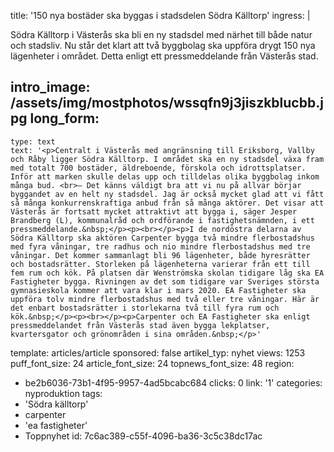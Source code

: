 title: '150 nya bostäder ska byggas i stadsdelen Södra Källtorp'
ingress: |
  <p>Södra Källtorp i Västerås ska bli en ny stadsdel med närhet till både natur och stadsliv. Nu står det klart att två byggbolag ska uppföra drygt 150 nya lägenheter i området. Detta enligt ett pressmeddelande från Västerås stad.
  </p>
  
intro_image: /assets/img/mostphotos/wssqfn9j3jiszkblucbb.jpg
long_form:
  -
    type: text
    text: '<p>Centralt i Västerås med angränsning till Eriksborg, Vallby och Råby ligger Södra Källtorp. I området ska en ny stadsdel växa fram med totalt 700 bostäder, äldreboende, förskola och idrottsplatser. Inför att marken skulle delas upp och tilldelas olika byggbolag inkom många bud. <br>– Det känns väldigt bra att vi nu på allvar börjar byggandet av en helt ny stadsdel. Jag är också mycket glad att vi fått så många konkurrenskraftiga anbud från så många aktörer. Det visar att Västerås är fortsatt mycket attraktivt att bygga i, säger Jesper Brandberg (L), kommunalråd och ordförande i fastighetsnämnden, i ett pressmeddelande.&nbsp;</p><p><br></p><p>I de nordöstra delarna av Södra Källtorp ska aktören Carpenter bygga två mindre flerbostadshus med fyra våningar, tre radhus och nio mindre flerbostadshus med tre våningar. Det kommer sammanlagt bli 96 lägenheter, både hyresrätter och bostadsrätter. Storleken på lägenheterna varierar från ett till fem rum och kök. På platsen där Wenströmska skolan tidigare låg ska EA Fastigheter bygga. Rivningen av det som tidigare var Sveriges största gymnasieskola kommer att vara klar i mars 2020. EA Fastigheter ska uppföra tolv mindre flerbostadshus med två eller tre våningar. Här är det enbart bostadsrätter i storlekarna två till fyra rum och kök.&nbsp;</p><p><br></p><p>Carpenter och EA Fastigheter ska enligt pressmeddelandet från Västerås stad även bygga lekplatser, kvartersgator och grönområden i sina områden.&nbsp;</p>'
template: articles/article
sponsored: false
artikel_typ: nyhet
views: 1253
puff_font_size: 24
article_font_size: 24
topnews_font_size: 48
region:
  - be2b6036-73b1-4f95-9957-4ad5bcabc684
clicks: 0
link: '1'
categories: nyproduktion
tags:
  - 'Södra källtorp'
  - carpenter
  - 'ea fastigheter'
  - Toppnyhet
id: 7c6ac389-c55f-4096-ba36-3c5c38dc17ac
